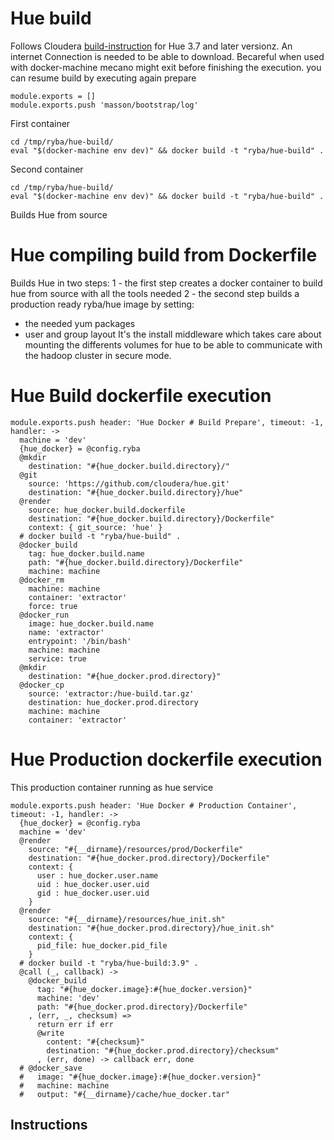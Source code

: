 #  Hue  build

Follows Cloudera   [build-instruction][cloudera-hue] for Hue 3.7 and later versionz.
An internet Connection is needed to be able to download.
Becareful when used with docker-machine mecano might exit before finishing
the execution. you can resume build by executing again prepare

    module.exports = []
    module.exports.push 'masson/bootstrap/log'

First container
```
cd /tmp/ryba/hue-build/
eval "$(docker-machine env dev)" && docker build -t "ryba/hue-build" .
```

Second container
```
cd /tmp/ryba/hue-build/
eval "$(docker-machine env dev)" && docker build -t "ryba/hue-build" .
```

Builds Hue from source


# Hue compiling build from Dockerfile

Builds Hue in two steps:
1 - the first step creates a docker container to build hue from source with all the tools needed
2 - the second step builds a production ready ryba/hue image by setting:
  * the needed yum packages
  * user and group layout
It's the install middleware which takes care about mounting the differents volumes
for hue to be able to communicate with the hadoop cluster in secure mode.


# Hue Build dockerfile execution

    module.exports.push header: 'Hue Docker # Build Prepare', timeout: -1,  handler: ->
      machine = 'dev'
      {hue_docker} = @config.ryba
      @mkdir
        destination: "#{hue_docker.build.directory}/"
      @git
        source: 'https://github.com/cloudera/hue.git'
        destination: "#{hue_docker.build.directory}/hue"
      @render
        source: hue_docker.build.dockerfile
        destination: "#{hue_docker.build.directory}/Dockerfile"
        context: { git_source: 'hue' }
      # docker build -t "ryba/hue-build" .
      @docker_build
        tag: hue_docker.build.name
        path: "#{hue_docker.build.directory}/Dockerfile"
        machine: machine
      @docker_rm
        machine: machine
        container: 'extractor'
        force: true
      @docker_run
        image: hue_docker.build.name
        name: 'extractor'
        entrypoint: '/bin/bash'
        machine: machine
        service: true
      @mkdir
        destination: "#{hue_docker.prod.directory}"
      @docker_cp
        source: 'extractor:/hue-build.tar.gz'
        destination: hue_docker.prod.directory
        machine: machine
        container: 'extractor'

# Hue Production dockerfile execution

This production container running as hue service

    module.exports.push header: 'Hue Docker # Production Container', timeout: -1, handler: ->
      {hue_docker} = @config.ryba
      machine = 'dev'
      @render
        source: "#{__dirname}/resources/prod/Dockerfile"
        destination: "#{hue_docker.prod.directory}/Dockerfile"
        context: {
          user : hue_docker.user.name
          uid : hue_docker.user.uid
          gid : hue_docker.user.uid
        }
      @render
        source: "#{__dirname}/resources/hue_init.sh"
        destination: "#{hue_docker.prod.directory}/hue_init.sh"
        context: {
          pid_file: hue_docker.pid_file
        }
      # docker build -t "ryba/hue-build:3.9" .
      @call (_, callback) ->
        @docker_build
          tag: "#{hue_docker.image}:#{hue_docker.version}"
          machine: 'dev'
          path: "#{hue_docker.prod.directory}/Dockerfile"
        , (err, _, checksum) =>
          return err if err
          @write
            content: "#{checksum}"
            destination: "#{hue_docker.prod.directory}/checksum"
          , (err, done) -> callback err, done
      # @docker_save
      #   image: "#{hue_docker.image}:#{hue_docker.version}"
      #   machine: machine
      #   output: "#{__dirname}/cache/hue_docker.tar"

## Instructions

[cloudera-hue]:(https://github.com/cloudera/hue#development-prerequisites)
